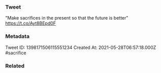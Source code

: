 ### Tweet
"Make sacrifices in the present so that the future is better" https://t.co/Ayt8BEpd0F

### Metadata
Tweet ID: 1398171506115551234
Created At: 2021-05-28T06:57:18.000Z
#sacrifice

### Related

